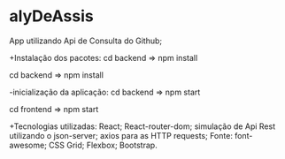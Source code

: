 # alyDeAssis

App utilizando Api de Consulta do Github;

+Instalação dos pacotes:
cd backend =>
npm install

cd backend =>
npm install

-inicialização da aplicação:
cd backend =>
npm start 

cd frontend =>
npm start

+Tecnologias utilizadas:
React;
React-router-dom;
simulação de Api Rest utilizando o json-server;
axios para as HTTP requests;
Fonte: font-awesome;
CSS Grid;
Flexbox;
Bootstrap.
